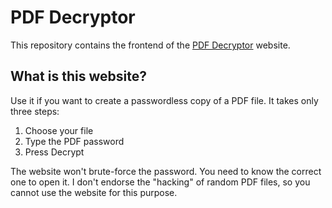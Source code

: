 # PDF Decryptor

This repository contains the frontend of the [PDF Decryptor](https://pdfdecryptor.vercel.app/) website.

## What is this website?

Use it if you want to create a passwordless copy of a PDF file. It takes only three steps:

1. Choose your file
2. Type the PDF password
3. Press Decrypt

The website won't brute-force the password. You need to know the correct one to open it. I don't endorse the "hacking" of random PDF files, so you cannot use the website for this purpose.
